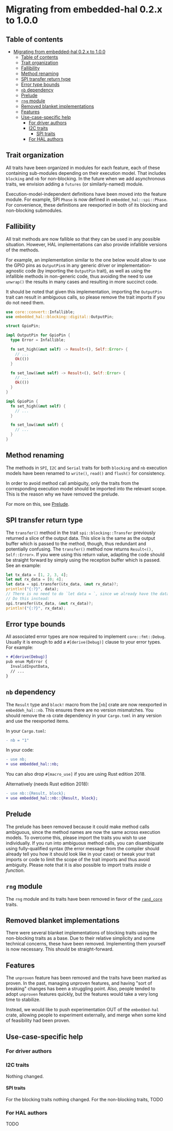 # Migrating from embedded-hal 0.2.x to 1.0.0

## Table of contents

- [Migrating from embedded-hal 0.2.x to 1.0.0](#migrating-from-embedded-hal-02x-to-100)
  - [Table of contents](#table-of-contents)
  - [Trait organization](#trait-organization)
  - [Fallibility](#fallibility)
  - [Method renaming](#method-renaming)
  - [SPI transfer return type](#spi-transfer-return-type)
  - [Error type bounds](#error-type-bounds)
  - [`nb` dependency](#nb-dependency)
  - [Prelude](#prelude)
  - [`rng` module](#rng-module)
  - [Removed blanket implementations](#removed-blanket-implementations)
  - [Features](#features)
  - [Use-case-specific help](#use-case-specific-help)
    - [For driver authors](#for-driver-authors)
    - [I2C traits](#i2c-traits)
      - [SPI traits](#spi-traits)
    - [For HAL authors](#for-hal-authors)

## Trait organization

All traits have been organized in modules for each feature, each of these containing sub-modules depending on their execution model. That includes `blocking` and `nb` for
non-blocking. In the future when we add asynchronous traits, we envision adding a `futures` (or similarly-named) module.

Execution-model-independent definitions have been moved into the feature module. For example, SPI `Phase` is now defined in `embedded_hal::spi::Phase`. For convenience, these definitions are reexported in both of its blocking and non-blocking submodules.

## Fallibility

All trait methods are now fallible so that they can be used in any possible situation.
However, HAL implementations can also provide infallible versions of the methods.

For example, an implementation similar to the one below would allow to use the GPIO pins as `OutputPin`s
in any generic driver or implementation-agnostic code (by importing the `OutputPin` trait),
as well as using the infallible methods in non-generic code, thus avoiding the need to use `unwrap()`
the results in many cases and resulting in more succinct code.

It should be noted that given this implementation, importing the `OutputPin` trait can result in
ambiguous calls, so please remove the trait imports if you do not need them.

```rust
use core::convert::Infallible;
use embedded_hal::blocking::digital::OutputPin;

struct GpioPin;

impl OutputPin for GpioPin {
  type Error = Infallible;

  fn set_high(&mut self) -> Result<(), Self::Error> {
    // ...
    Ok(())
  }

  fn set_low(&mut self) -> Result<(), Self::Error> {
    // ...
    Ok(())
  }
}

impl GpioPin {
  fn set_high(&mut self) {
    // ...
  }

  fn set_low(&mut self) {
    // ...
  }
}
```

## Method renaming

The methods in `SPI`, `I2C` and `Serial` traits for both `blocking` and `nb` execution models have been renamed
to `write()`, `read()` and `flush()` for consistency.

In order to avoid method call ambiguity, only the traits from the corresponding execution model should be imported
into the relevant scope. This is the reason why we have removed the prelude.

For more on this, see [Prelude](#prelude).

## SPI transfer return type

The `transfer()` method in the trait `spi::blocking::Transfer` previously returned
a slice of the output data.
This slice is the same as the output buffer which is passed to the method, though, thus redundant and potentially confusing.
The `transfer()` method now returns `Result<(), Self::Error>`.
If you were using this return value, adapting the code should be straight forward by simply using the reception buffer which is passed.
See an example:
```rust
let tx_data = [1, 2, 3, 4];
let mut rx_data = [0; 4];
let data = spi.transfer(&tx_data, &mut rx_data)?;
println!("{:?}", data);
// There is no need to do `let data = `, since we already have the data in `rx_data`.
// Do this instead:
spi.transfer(&tx_data, &mut rx_data)?;
println!("{:?}", rx_data);
```

## Error type bounds

All associated error types are now required to implement `core::fmt::Debug`.
Usually it is enough to add a `#[derive(Debug)]` clause to your error types. For example:

```diff
+ #[derive(Debug)]
pub enum MyError {
  InvalidInputData,
  // ...
}
```

## `nb` dependency

The `Result` type and `block!` macro from the [`nb`] crate are now reexported in `embeddeh_hal::nb`.
This ensures there are no version mismatches.
You should remove the `nb` crate dependency in your `Cargo.toml` in any version and use the reexported items.

In your `Cargo.toml`:
```diff
- nb = "1"
```

In your code:
```diff
- use nb;
+ use embedded_hal::nb;
```
You can also drop `#[macro_use]` if you are using Rust edition 2018.

Alternatively (needs Rust edition 2018):
```diff
- use nb::{Result, block};
+ use embedded_hal::nb::{Result, block};
```

## Prelude

The prelude has been removed because it could make method calls ambiguous, since the method names are now
the same across execution models.
To overcome this, please import the traits you wish to use individually.
If you run into ambiguous method calls, you can disambiguate using fully-qualified syntax (the error message
from the compiler should already tell you how it should look like in your case) or tweak your trait imports or code
to limit the scope of the trait imports and thus avoid ambiguity.
Please note that it is also possible to import traits *inside a function*.

## `rng` module

The `rng` module and its traits have been removed in favor of the [`rand_core`] traits.

[`rand_core`]: https://crates.io/crates/rand_core

## Removed blanket implementations

There were several blanket implementations of blocking traits using the non-blocking
traits as a base.
Due to their relative simplicity and some technical concerns, these have been removed.
Implementing them yourself is now necessary. This should be straight-forward.

## Features

The `unproven` feature has been removed and the traits have been marked as proven.
In the past, managing unproven features, and having "sort of breaking" changes has been a struggling point.
Also, people tended to adopt `unproven` features quickly, but the features would take a very
long time to stabilize.

Instead, we would like to push experimentation OUT of the `embedded-hal` crate, allowing people to
experiment externally, and merge when some kind of feasibility had been proven.

## Use-case-specific help

### For driver authors

### I2C traits

Nothing changed.

#### SPI traits

For the blocking traits nothing changed.
For the non-blocking traits, TODO

### For HAL authors

TODO


[MeetingSummary]: https://hackmd.io/ck-xRXtMTmKYXdK5bEh82A
